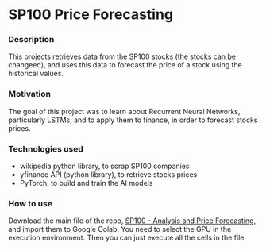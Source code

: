 # SP100 Price Forecasting

### Description
This projects retrieves data from the SP100 stocks (the stocks can be changeed), and uses this data to forecast the price of a stock using the historical values.<br/>

### Motivation
The goal of this project was to learn about Recurrent Neural Networks, particularly LSTMs, and to apply them to finance, in order to forecast stocks prices.

### Technologies used
- wikipedia python library, to scrap SP100 companies
- yfinance API (python library), to retrieve stocks prices
- PyTorch, to build and train the AI models

### How to use
Download the main file of the repo, [SP100 - Analysis and Price Forecasting](https://github.com/timothewt/SP100_Price_Forecasting/blob/main/SP100_-_Analysis_and_Price_Forecasting.ipynb), and import them to Google Colab.
You need to select the GPU in the execution environment.
Then you can just execute all the cells in the file.
